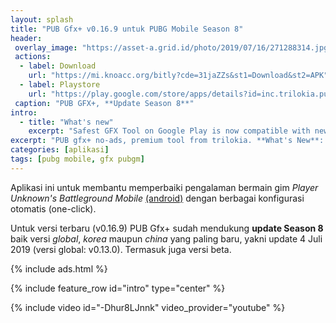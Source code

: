 ```yaml
---
layout: splash
title: "PUB Gfx+ v0.16.9 untuk PUBG Mobile Season 8"
header:
 overlay_image: "https://asset-a.grid.id/photo/2019/07/16/271288314.jpg"
 actions:
  - label: Download
    url: "https://mi.knoacc.org/bitly?cde=31jaZZs&st1=Download&st2=APK"
  - label: Playstore
    url: "https://play.google.com/store/apps/details?id=inc.trilokia.pubgfxtool"
 caption: "PUB GFX+, **Update Season 8**"
intro:
  - title: "What's new"
    excerpt: "Safest GFX Tool on Google Play is now compatible with newer game update **PUBGM Season 8**"
excerpt: "PUB gfx+ no-ads, premium tool from trilokia. **What's New**: Safest GFX Tool on Google Play is now compatible with newer game update" 
categories: [aplikasi]
tags: [pubg mobile, gfx pubgm]
---
```

Aplikasi ini untuk membantu memperbaiki pengalaman bermain gim *Player Unknown's Battleground Mobile* [(android)](https://play.google.com/store/apps/details?id=com.tencent.ig) dengan berbagai konfigurasi otomatis (one-click).

Untuk versi terbaru (v0.16.9) PUB Gfx+ sudah mendukung **update Season 8** baik versi _global_, _korea_ maupun _china_ yang paling baru, yakni update 4 Juli 2019 (versi global: v0.13.0). Termasuk juga versi beta.

{% include ads.html %}

{% include feature_row id="intro" type="center" %}

{% include video id="-Dhur8LJnnk" video_provider="youtube" %}
